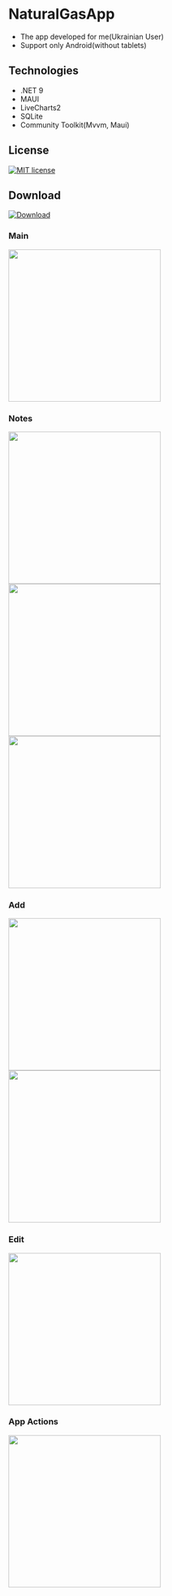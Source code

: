 # NaturalGasApp
- The app developed for me(Ukrainian User)
- Support only Android(without tablets)

## Technologies
- .NET 9
- MAUI
- LiveCharts2
- SQLite
- Community Toolkit(Mvvm, Maui)

## License
[![MIT license](https://img.shields.io/badge/License-MIT-green.svg)](https://github.com/VitaliiVoitovych/ElectricityApp/blob/master/LICENSE.txt)

## Download
[![Download](https://img.shields.io/badge/Download-238636)](https://github.com/VitaliiVoitovych/NaturalGasApp/releases)

### Main
<img  src="/Screenshots/main.jpg" width="300">

### Notes
<img  src="/Screenshots/notes.jpg" width="300">
<img  src="/Screenshots/notes2.jpg" width="300">
<img  src="/Screenshots/notes3.jpg" width="300">

### Add
<img  src="/Screenshots/add.jpg" width="300">
<img  src="/Screenshots/date_picker.jpg" width="300">

### Edit
<img src="/Screenshots/edit.jpg" width="300">

### App Actions
<img src="/Screenshots/app_actions.jpg" width="300">